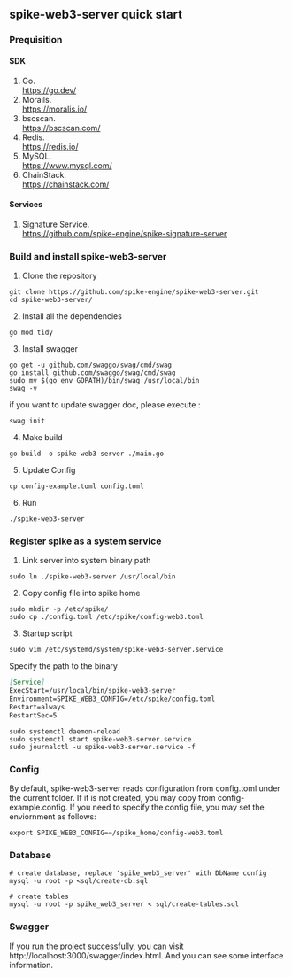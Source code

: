 ## spike-web3-server quick start

### Prequisition
#### SDK
1. Go.  
https://go.dev/
2. Morails.  
https://moralis.io/
3. bscscan.  
https://bscscan.com/
4. Redis.  
https://redis.io/
5. MySQL.  
https://www.mysql.com/
6. ChainStack.  
   https://chainstack.com/

#### Services
1. Signature Service.  
https://github.com/spike-engine/spike-signature-server

### Build and install spike-web3-server

1. Clone the repository
```shell
git clone https://github.com/spike-engine/spike-web3-server.git
cd spike-web3-server/
```
2. Install all the dependencies
```shell
go mod tidy
```
3. Install swagger
```shell
go get -u github.com/swaggo/swag/cmd/swag
go install github.com/swaggo/swag/cmd/swag
sudo mv $(go env GOPATH)/bin/swag /usr/local/bin
swag -v
```
if you want to update swagger doc, please execute :
```shell
swag init
```
4. Make build
```shell
go build -o spike-web3-server ./main.go
```
5. Update Config
```shell
cp config-example.toml config.toml
```
6. Run
```
./spike-web3-server
```

### Register spike as a system service
1. Link server into system binary path
```shell
sudo ln ./spike-web3-server /usr/local/bin
```
2. Copy config file into spike home
```shell
sudo mkdir -p /etc/spike/
sudo cp ./config.toml /etc/spike/config-web3.toml
```
3. Startup script
```shell
sudo vim /etc/systemd/system/spike-web3-server.service
```
Specify the path to the binary
```markdown
[Service] 
ExecStart=/usr/local/bin/spike-web3-server
Environment=SPIKE_WEB3_CONFIG=/etc/spike/config.toml
Restart=always
RestartSec=5 
```
```shell
sudo systemctl daemon-reload
sudo systemctl start spike-web3-server.service
sudo journalctl -u spike-web3-server.service -f
```

### Config
By default, spike-web3-server reads configuration from config.toml under the current folder. 
If it is not created, you may copy from config-example.config.
If you need to specify the config file, you may set the enviornment as follows:
```
export SPIKE_WEB3_CONFIG=~/spike_home/config-web3.toml
```

### Database
```shell
# create database, replace 'spike_web3_server' with DbName config
mysql -u root -p <sql/create-db.sql

# create tables
mysql -u root -p spike_web3_server < sql/create-tables.sql
```

### Swagger
If you run the project successfully, you can visit http://localhost:3000/swagger/index.html.
And you can see some interface information.
